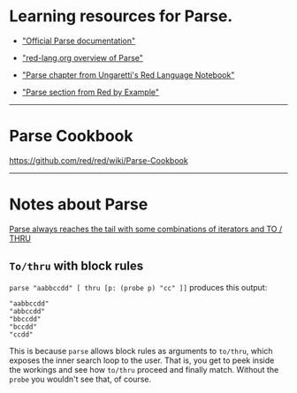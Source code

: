 # Learning resources for Parse.

* ["Official Parse documentation"](https://github.com/red/docs/blob/master/en/parse.adoc)

* ["red-lang.org overview of Parse"](https://www.red-lang.org/2013/11/041-introducing-parse.html)

* ["Parse chapter from Ungaretti's Red Language Notebook"](https://ungaretti.gitbooks.io/red-language-notebook/content/parse.html)

* ["Parse section from Red by Example"](http://www.red-by-example.org/parse.html)

***
# Parse Cookbook
https://github.com/red/red/wiki/Parse-Cookbook
***
# Notes about Parse

[Parse always reaches the tail with some combinations of iterators and TO / THRU](https://github.com/red/red/issues/3679)

## `To/thru` with block rules

`parse "aabbccdd" [ thru [p: (probe p) "cc" ]]` produces this output:
```
"aabbccdd"
"abbccdd"
"bbccdd"
"bccdd"
"ccdd"
```

This is because `parse` allows block rules as arguments to `to/thru`, which exposes the inner search loop to the user. That is, you get to peek inside the workings and see how `to/thru` proceed and finally match. Without the `probe` you wouldn't see that, of course.